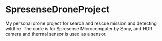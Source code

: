 # SpresenseDroneProject
My personal drone project for search and rescue mission and detecting wildfire. The code is for Spresense Microcomputer by Sony, and HDR camera and thermal sensor is used as a sensor.

